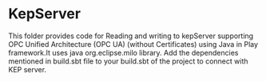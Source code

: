 # KepServer
This folder provides code for Reading and writing to kepServer supporting OPC Unified Architecture (OPC UA) (without Certificates) using Java in Play framework.It uses java org.eclipse.milo library.
Add the dependencies mentioned in build.sbt file to your build.sbt of the project to connect with KEP server.
